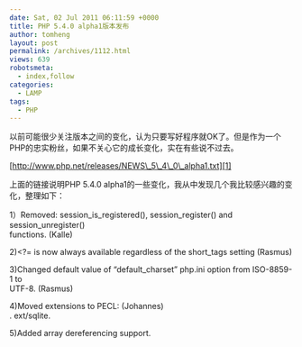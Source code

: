 ```yaml
---
date: Sat, 02 Jul 2011 06:11:59 +0000
title: PHP 5.4.0 alpha1版本发布
author: tomheng
layout: post
permalink: /archives/1112.html
views: 639
robotsmeta:
  - index,follow
categories:
  - LAMP
tags:
  - PHP
---
```

以前可能很少关注版本之间的变化，认为只要写好程序就OK了。但是作为一个PHP的忠实粉丝，如果不关心它的成长变化，实在有些说不过去。

[http://www.php.net/releases/NEWS\_5\_4\_0\_alpha1.txt][1]

上面的链接说明PHP 5.4.0 alpha1的一些变化，我从中发现几个我比较感兴趣的变化，整理如下：

1）Removed: session\_is\_registered(), session\_register() and session\_unregister()  
functions. (Kalle)

2)<?= is now always available regardless of the short_tags setting (Rasmus)

3)Changed default value of &#8220;default_charset&#8221; php.ini option from ISO-8859-1 to  
UTF-8. (Rasmus)

4)Moved extensions to PECL: (Johannes)  
. ext/sqlite.

5)Added array dereferencing support.

 [1]: http://www.php.net/releases/NEWS_5_4_0_alpha1.txt
